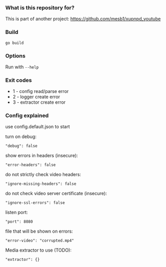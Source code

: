 ### What is this repository for? ###

This is part of another project: https://github.com/mesb1/xupnpd_youtube

### Build ###

`go build`

### Options ###

Run with `--help`

### Exit codes ###

  - 1 - config read/parse error
  - 2 - logger create error
  - 3 - extractor create error

### Config explained ###
use config.default.json to start

turn on debug:

```
"debug": false
```
show errors in headers (insecure):

```
"error-headers": false
```
do not strictly check video headers:

```
"ignore-missing-headers": false
```
do not check video server certificate (insecure):

```
"ignore-ssl-errors": false
```
listen port:

```
"port": 8080
```
file that will be shown on errors:

```
"error-video": "corrupted.mp4"
```
Media extractor to use (TODO):

```
"extractor": {}
```